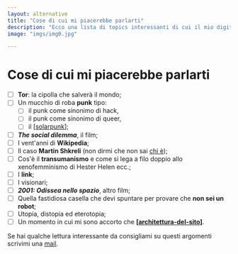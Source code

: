 ```yaml
---
layout: alternative
title: "Cose di cui mi piacerebbe parlarti"
description: "Ecco una lista di topics interessanti di cui il mio digital garden è sfornito. Per ora."
image: "imgs/img0.jpg"

---
```

# Cose di cui mi piacerebbe parlarti

- [ ] **Tor**: la cipolla che salverà il mondo;
- [ ] Un mucchio di roba **punk** tipo:
  - [ ] il punk come sinonimo di hack,
  - [ ] il punk come sinonimo di queer,
  - [ ] il [[solarpunk]];
- [ ] __*The social dilemma*__, il film;
- [ ] I vent'anni di **Wikipedia**;
- [ ] Il caso **Martin Shkreli** (non dirmi che non sai [chi è](https://it.wikipedia.org/wiki/Martin_Shkreli));
- [ ] Cos'è il **transumanismo** e come si lega a filo doppio allo xenofemminismo di Hester Helen ecc.;
- [ ] I __link__;
- [ ] I visionari;
- [ ] __*2001: Odissea nello spazio*__, altro film;
- [ ] Quella fastidiosa casella che devi spuntare per provare che __non sei un robot__;
- [ ] Utopia, distopia ed eterotopia;
- [ ] Un momento in cui mi sono accorto che **[[architettura-del-sito]]**.

Se hai qualche lettura interessante da consigliami su questi argomenti scrivimi una [mail](mailto:web@zulianis.eu).

[//begin]: # "Autogenerated link references for markdown compatibility"
[solarpunk]: da-fare/solarpunk.md "Solarpunk"
[architettura-del-sito]: media/architettura-del-sito.md "La struttura del sito plasma la struttura dei pensieri"
[//end]: # "Autogenerated link references"